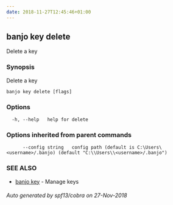 ```yaml
---
date: 2018-11-27T12:45:46+01:00
---
```

## banjo key delete

Delete a key

### Synopsis

Delete a key

```
banjo key delete [flags]
```

### Options

```
  -h, --help   help for delete
```

### Options inherited from parent commands

```
      --config string   config path (default is C:\Users\<username>/.banjo) (default "C:\\Users\\<username>/.banjo")
```

### SEE ALSO

* [banjo key](banjo_key.md)	 - Manage keys

###### Auto generated by spf13/cobra on 27-Nov-2018
